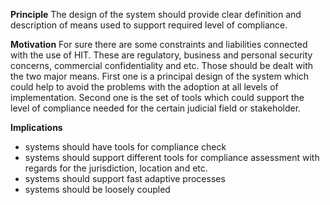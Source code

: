 **Principle**
The design of the system should provide clear definition and description of means used to support required level of compliance.

**Motivation**
For sure there are some constraints and liabilities connected with the use of HIT. These are regulatory, business and personal security concerns, commercial confidentiality and etc. Those should be dealt with the two major means. First one is  a principal design of the system which could help to avoid the problems with the adoption at all levels of implementation. Second one is the set of tools which could support the level of compliance needed for the certain judicial field or stakeholder. 

**Implications**
- systems should have tools for compliance check
- systems should support different tools for compliance assessment  with regards for the jurisdiction, location and  etc.
- systems should support fast adaptive processes
- systems should be loosely coupled